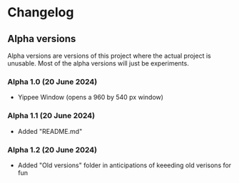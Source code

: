 # Changelog
## Alpha versions
Alpha versions are versions of this project where the actual project is unusable. Most of the alpha versions will just be experiments.
### Alpha 1.0 (20 June 2024)
 - Yippee Window (opens a 960 by 540 px window)
### Alpha 1.1 (20 June 2024)
 - Added "README.md"
### Alpha 1.2 (20 June 2024)
 - Added "Old versions" folder in anticipations of keeeding old verisons for fun
